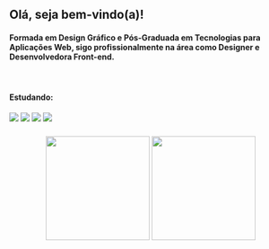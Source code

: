 ## Olá, seja bem-vindo(a)!

#### Formada em Design Gráfico e Pós-Graduada em Tecnologias para Aplicações Web, sigo profissionalmente na área como Designer e Desenvolvedora Front-end.

<div align="left" style="display: inline_block"><br> 
  <h4>Estudando: </h4>
  <img src="https://img.shields.io/badge/-HTML-7fdbca?style=for-the-badge&logo=html5&logoColor=black">
  <img src="https://img.shields.io/badge/-CSS-7fdbca?style=for-the-badge&logo=css3&logoColor=black">
  <img src="https://img.shields.io/badge/-JavaScript-7fdbca?style=for-the-badge&logo=javascript&logoColor=black">
  <img src="https://img.shields.io/badge/-React-7fdbca?style=for-the-badge&logo=react&logoColor=black">
</div>  

###

<div align="center">  
  
  <img height="185px" src="https://github-readme-stats.vercel.app/api?username=leticialist&show_icons=true&include_all_commits=true&count_private=true&title_color=a67fd4&bg_color=00000000&icon_color=a67fd4&text_color=7fdbca"/>
  
  <img height="185px" src="https://github-readme-stats.vercel.app/api/top-langs/?username=leticialist&&layout=compact&langs_count=6&title_color=a67fd4&bg_color=00000000&icon_color=a67fd4&text_color=7fdbca"/>
    
</div> 

